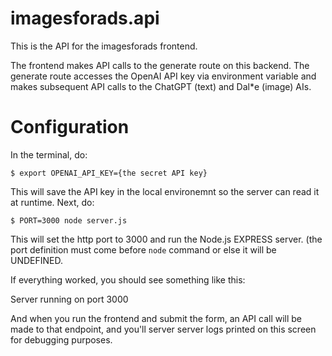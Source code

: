 # imagesforads.api
This is the API for the imagesforads frontend.

The frontend makes API calls to the generate route on this backend. The generate route accesses the OpenAI API key via environment variable and makes subsequent API calls to the ChatGPT (text) and Dal*e (image) AIs.

# Configuration
In the terminal, do:

`$ export OPENAI_API_KEY={the secret API key}`

This will save the API key in the local environemnt so the server can read it at runtime. Next, do:

`$ PORT=3000 node server.js`

This will set the http port to 3000 and run the Node.js EXPRESS server. (the port definition must come before `node` command or else it will be UNDEFINED.

If everything worked, you should see something like this:

Server running on port 3000

And when you run the frontend and submit the form, an API call will be made to that endpoint, and you'll server server logs printed on this screen for debugging purposes.
